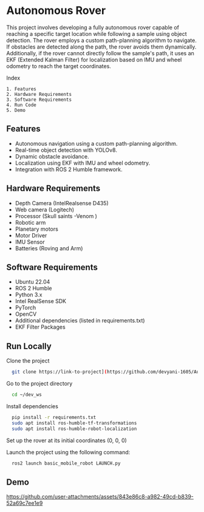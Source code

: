 
# Autonomous Rover 

This project involves developing a fully autonomous rover capable of reaching a specific target location while following a sample using object detection. The rover employs a custom path-planning algorithm to navigate. If obstacles are detected along the path, the rover avoids them dynamically. Additionally, if the rover cannot directly follow the sample's path, it uses an EKF (Extended Kalman Filter) for localization based on IMU and wheel odometry to reach the target coordinates.




 Index

    1. Features
    2. Hardware Requirements
    3. Software Requirements
    4. Run Code
    5. Demo
## Features

- Autonomous navigation using a custom path-planning algorithm.
- Real-time object detection with YOLOv8.
- Dynamic obstacle avoidance.
- Localization using EKF with IMU and wheel odometry.
- Integration with ROS 2 Humble framework.



## Hardware Requirements

- Depth Camera (IntelRealsense D435)
- Web camera (Logitech)
- Processor (Skull saints -Venom )
- Robotic arm 
- Planetary motors
- Motor Driver 
- IMU Sensor 
- Batteries (Roving and Arm)

## Software Requirements
- Ubuntu 22.04
- ROS 2 Humble
- Python 3.x
- Intel RealSense SDK
- PyTorch
- OpenCV 
- Additional dependencies (listed in requirements.txt)
- EKF Filter Packages




## Run Locally

Clone the project

```bash
  git clone https://link-to-project](https://github.com/devyani-1605/Autonomous-Rover.git
```

Go to the project directory

```bash
  cd ~/dev_ws
```

Install dependencies

```bash
  pip install -r requirements.txt
  sudo apt install ros-humble-tf-transformations
  sudo apt install ros-humble-robot-localization
```

Set up the rover at its initial coordinates (0, 0, 0)

Launch the project using the following command:

```bash
  ros2 launch basic_mobile_robot LAUNCH.py
```


## Demo

https://github.com/user-attachments/assets/843e86c8-a982-49cd-b839-52a69c7ee1e9





